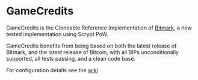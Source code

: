 # GameCredits

GameCredits is the Cloneable Reference Implementation of [Bitmark](https://github.com/project-bitmark/bitmark/), a new tested implementation using Scrypt PoW.

GameCredits benefits from being based on both the latest release of Bitmark, and the latest release of Bitcoin, with all BIPs unconditionally supported, all tests passing, and a clean code base.

For configuration details see the [wiki](https://github.com/project-bitmark/gamecredits/wiki)
